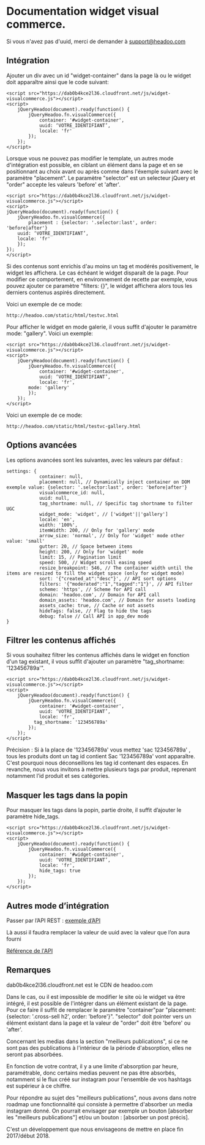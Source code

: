 # Documentation widget visual commerce.

Si vous n'avez pas d'uuid, merci de demander à support@headoo.com

## Intégration

Ajouter un div avec un id "widget-container" dans la page là ou le widget doit apparaître ainsi que le code suivant:

```
<script src="https://dab0b4kce2l36.cloudfront.net/js/widget-visualcommerce.js"></script>
<script>
    jQueryHeadoo(document).ready(function() {
        jQueryHeadoo.fn.visualCommerce({
            container: '#widget-container',
            uuid: ‘VOTRE_IDENTIFIANT’,
            locale: 'fr'
        });
    });
</script>
```

Lorsque vous ne pouvez pas modifier le template, un autres mode d'intégration est possible, en ciblant un élément dans la page et en se positionnant au choix avant ou après comme dans l'éxemple suivant avec le paramètre "placement". Le paramètre "selector" est un selecteur jQuery et "order" accepte les valeurs 'before' et 'after'.

```
<script src="https://dab0b4kce2l36.cloudfront.net/js/widget-visualcommerce.js"></script>
<script>
jQueryHeadoo(document).ready(function() {
    jQueryHeadoo.fn.visualCommerce({
        placement : {selector: '.selector:last', order: 'before|after'}
	uuid: ‘VOTRE_IDENTIFIANT’,
	locale: 'fr'
    });
});
</script>
```

Si des contenus sont enrichis d'au moins un tag et modérés positivement, le widget les affichera. Le cas échéant le widget disparaît de la page. Pour modifier ce comportement, en environnement de recette par exemple, vous pouvez ajouter ce paramètre "filters: {}", le widget affichera alors tous les derniers contenus aspirés directement.

Voici un exemple de ce mode:

`http://headoo.com/static/html/testvc.html`

Pour afficher le widget en mode galerie, il vous suffit d'ajouter le paramètre mode: "gallery". Voici un exemple:

```
<script src="https://dab0b4kce2l36.cloudfront.net/js/widget-visualcommerce.js"></script>
<script>
    jQueryHeadoo(document).ready(function() {
        jQueryHeadoo.fn.visualCommerce({
            container: '#widget-container',
            uuid: ‘VOTRE_IDENTIFIANT’,
            locale: 'fr',
	    mode: 'gallery'
        });
    });
</script>
```


Voici un exemple de ce mode:

`http://headoo.com/static/html/testvc-gallery.html`

## Options avancées

Les options avancées sont les suivantes, avec les valeurs par défaut : 


    settings: {
                container: null,
                placement: null, // Dynamically inject container on DOM exemple value: {selector: '.selector:last', order: 'before|after'}
                visualcommerce_id: null,
                uuid: null,
                tag_shortname: null, // Specific tag shortname to filter UGC
                widget_mode: 'widget', // ['widget'||'gallery']
                locale: 'en',
                width: '100%',
                itemWidth: 200, // Only for 'gallery' mode
                arrow_size: 'normal', // Only for 'widget' mode other value: 'small'
                gutter: 20, // Space between items
                height: 200, // Only for 'widget' mode
                limit: 15, // Pagination limit
                speed: 500, // Widget scroll easing speed
                resize_breakpoint: 546, // The container width until the items are resized to fill the widget space (only for widget mode)
                sort: '{"created_at":"desc"}', // API sort options
                filters: '{"moderated":"1","tagged":"1"}', // API filter
                scheme: 'https', // Scheme for API call
                domain: 'headoo.com', // Domain for API call
                domain_assets: 'headoo.com', // Domain for assets loading
                assets_cache: true, // Cache or not assets
                hideTags: false, // Flag to hide the tags
                debug: false // Call API in app_dev mode
    }



## Filtrer les contenus affichés

Si vous souhaitez filtrer les contenus affichés dans le widget en fonction d'un tag existant, il vous suffit d'ajouter un paramètre "tag_shortname: '123456789a'".

```
<script src="https://dab0b4kce2l36.cloudfront.net/js/widget-visualcommerce.js"></script>
<script>
    jQueryHeadoo(document).ready(function() {
        jQueryHeadoo.fn.visualCommerce({
            container: '#widget-container',
            uuid: ‘VOTRE_IDENTIFIANT’,
            locale: 'fr',
	      tag_shortname: '123456789a'
        });
    });
</script>
```


Précision : Si à la place de '123456789a' vous mettez 'sac 123456789a' , tous les produits dont un tag id contient Sac '123456789a' vont apparaître. C'est pourquoi nous déconseillons les tag id contenant des espaces. En revanche, nous vous invitons à mettre plusieurs tags par produit, reprenant notamment l’id produit et ses catégories.


## Masquer les tags dans la popin

Pour masquer les tags dans la popin, partie droite, il suffit d’ajouter le paramètre hide_tags.

```
<script src="https://dab0b4kce2l36.cloudfront.net/js/widget-visualcommerce.js"></script>
<script>
    jQueryHeadoo(document).ready(function() {
        jQueryHeadoo.fn.visualCommerce({
            container: '#widget-container',
            uuid: ‘VOTRE_IDENTIFIANT’,
            locale: 'fr',
            hide_tags: true
        });
    });
</script>
```


## Autres mode d’intégration

Passer par l’API REST : 
[exemple d’API](https://headoo.com/api/v1/photos/get.json?uuid=7332ba4b-6cac-480d-9466-f2acfa91&limit=15&sorts={%22created_at%22:%22desc%22}&filters={%22moderated%22:%221%22,%22tagged%22:%221%22}&limit=15)

Là aussi il faudra remplacer la valeur de uuid avec la valeur que l’on aura fourni

[Référence de l'API](https://admin.headoo.com/doc/api)

## Remarques

dab0b4kce2l36.cloudfront.net est le CDN de headoo.com

Dans le cas, ou il est impossible de modifier le site où le widget va être intégré, il est possible de l'intégrer dans un élément existant de la page. Pour ce faire il suffit de remplacer le paramètre "container"par "placement: {selector: '.cross-sell h2', order: 'before'}". 
"selector" doit pointer vers un élément existant dans la page et la valeur de "order" doit être 'before' ou 'after'. 


Concernant les medias dans la section "meilleurs publications", si ce ne sont pas des publications à l'intérieur de la période d'absorption, elles ne seront pas absorbées.

En fonction de votre contrat, il y a une limite d'absorption par heure, paramétrable, donc certains medias peuvent ne pas être absorbés, notamment si le flux créé sur instagram pour l'ensemble de vos hashtags est supérieur à ce chiffre.

Pour répondre au sujet des "meilleurs publications", nous avons dans notre roadmap une fonctionnalité qui consiste à permettre d'absorber un media instagram donné. On pourrait envisager par exemple un bouton [absorber les "meilleurs publications"] et/ou un bouton : [absorber un post précis].

C'est un développement que nous envisageons de mettre en place fin 2017/début 2018.
